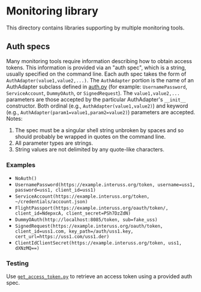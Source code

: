 # Monitoring library

This directory contains libraries supporting by multiple monitoring tools.

## Auth specs
Many monitoring tools require information describing how to obtain access
tokens.  This information is provided via an "auth spec", which is a string,
usually specified on the command line.  Each auth spec takes the form of
`AuthAdapter(value1,value2,...)`.  The `AuthAdapter` portion is the name of an
AuthAdapter subclass defined in [auth.py](../monitorlib/auth.py) (for example:
`UsernamePassword`, `ServiceAccount`, `DummyOAuth`, or `SignedRequest`).  The
`value1,value2,...` parameters are those accepted by the particular
AuthAdapter's `__init__` constructor.  Both ordinal (e.g.,
`AuthAdapter(value1,value2)`) and keyword (e.g.,
`AuthAdapter(param1=value1,param2=value2)`) parameters are accepted.  Notes:

1. The spec must be a singular shell string unbroken by spaces and so should
   probably be wrapped in quotes on the command line.
1. All parameter types are strings.
1. String values are not delimited by any quote-like characters.

### Examples

* `NoAuth()`
* `UsernamePassword(https://example.interuss.org/token, username=uss1, password=uss1,
   client_id=uss1)`
* `ServiceAccount(https://example.interuss.org/token, ~/credentials/account.json)`
* `FlightPassport(https://example.interuss.org/oauth/token/, client_id=NdepxcA, client_secret=PSh7DzZdN)`
* `DummyOAuth(http://localhost:8085/token, sub=fake_uss)`
* `SignedRequest(https://example.interuss.org/oauth/token, client_id=uss1.com,
   key_path=/auth/uss1.key, cert_url=https://uss1.com/uss1.der)`
* `ClientIdClientSecret(https://example.interuss.org/token, uss1, dXNzMQ==)`

### Testing

Use [`get_access_token.py`](../get_access_token.py) to retrieve an access token
using a provided auth spec.

